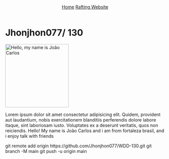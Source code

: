 <!DOCTYPE html>
<html lang="en">
<head>
    <meta charset="UTF-8">
    <meta name="viewport" content="width=device-width, initial-scale=1.0">
    <title>Jhonjhon077/ WDD130 130</title>
</head>
<body>
    <header>
        <nav>
              <a href="#">Home</a>
            <a href="wwr/">Rafting Website</a>            
        </nav>
    </header>
    <main>
        <h1> Jhonjhon077/ 130</h1>
        <img src="images/profile.png" alt="Hello, my name is João Carlos" width="200">
    <p> Lorem ipsum dolor sit amet consectetur adipisicing elit. Quidem, provident aut laudantium, nobis exercitationem blanditiis perferendis dolore labore itaque, sint laboriosam iusto. Voluptates ex a deserunt veritatis, quos non reiciendis.
        Hello! My name is João Carlos and i am from fortaleza brasil, and i enjoy talk with friends</p>
    </main>
    <footer>
    </footer>
</body>
</html>
git remote add origin https://github.com/Jhonjhon077/WDD-130.git
git branch -M main
git push -u origin main


